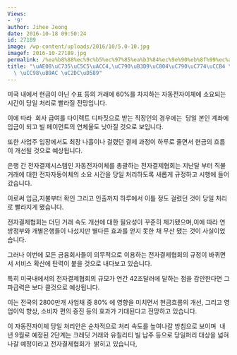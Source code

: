 ```yaml
---
Views:
- '9'
author: Jihee Jeong
date: 2016-10-18 09:50:24
id: 27189
image: /wp-content/uploads/2016/10/5.0-10.jpg
imagef: 2016-10-27189.jpg
permalink: /%ea%b8%88%ec%9c%b5%ec%97%85%ea%b3%84%ec%9e%90%eb%8f%99%ec%a0%84%ec%9e%90%ec%9d%b4%ec%b2%b4-%eb%8b%b9%ec%9d%bc-%ec%b2%98%eb%a6%ac-%ec%8b%9c%ed%96%89/
title: "\uAE08\uC735\uC5C5\uACC4,\uC790\uB3D9\uC804\uC790\uC774\uCCB4 \uB2F9\uC77C\
  \ \uCC98\uB9AC \uC2DC\uD589"
---
```


미국 내에서 현금이 아닌 수표 등의 거래에 60%를 차지하는 자동전자이체에 소요되는 시간이 당일 처리로 빨라질 전망입니다.

이에 따라  회사 급여를 다이렉트 디파짓으로 받는 직장인의 경우에는  당일 본인 계좌에 입금이 되고 빌 페이먼트의 연체울도 낮아질 것으로 보입니다.

또한 사업주 입장에서도 최장 나흘이나 걸렸던 결제 과정이 하루로 줄면서 현금의 흐름이 개선될 것으로 예상됩니다.

은행 간 전자결제시스템인 자동전자이체를 총괄하는 전자결제협회는 지난달 부터 직불거래에 대한 전자자동이체의 소요 시간을 당일 처리하도록 새롭게 규정하고 시행에 들어갔습니다.

이로써 입금,지불부터 확인 그리고 인출까지 하루에서 이틀 정도 걸렸던 것이 당일 처리로 빨라지게 됐습니다.

전자결제협회는 더딘 거래 속도 개선에 대한 필요성이 꾸준히 제기됐으며,이에 따라 연방정부와 개별은행들이 나섰지만 별다른 효과를 얻지 못한 채 무산 됐는 것이 사실이었습니다.

그러나 이번에 모든 금융회사들이 의무적으로 이용하는 전자결제협회의 규정이 바뀌면서 서비스 확산에 탄력이 붙을 것으로 내다보고 있습니다.

특히 미국내에서의 전자결제협회의 규모가 연간 42조달러에 달하는 점을 감안한다면 그 파급력은 보다 클것으로 예상됩니다.

이는 전국의 2800만개 사업채 중 80% 에 영향을 미치면서 현금흐름의 개선, 그리고 영업이익 향상, 소비자 편의 증진 등의 효과가 기대된다고 전망하고 있습니다.

이 자동전자이체 당일 처리안은 순차적으로 처리 속도를 높여나갈 방침으로 보이며  내년 9월로 예정된 2단계는 크레딧 거래와 유칠리티 빌 납주 등으로 당일퍼리 대상을 넓혀 나갈 예정이라고 전자결제협회가  밝히고 있습니다,

&nbsp;